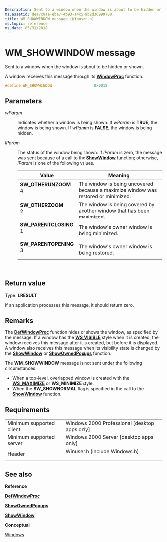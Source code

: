 ```yaml
---
Description: Sent to a window when the window is about to be hidden or shown.
ms.assetid: dea7c9aa-eba7-4b93-a4c5-9b2d36999780
title: WM_SHOWWINDOW message (Winuser.h)
ms.topic: reference
ms.date: 05/31/2018
---
```


# WM\_SHOWWINDOW message

Sent to a window when the window is about to be hidden or shown.

A window receives this message through its [**WindowProc**](/previous-versions/windows/desktop/legacy/ms633573(v=vs.85)) function.


```C++
#define WM_SHOWWINDOW                   0x0018
```



## Parameters

<dl> <dt>

*wParam* 
</dt> <dd>

Indicates whether a window is being shown. If *wParam* is **TRUE**, the window is being shown. If *wParam* is **FALSE**, the window is being hidden.

</dd> <dt>

*lParam* 
</dt> <dd>

The status of the window being shown. If *lParam* is zero, the message was sent because of a call to the [**ShowWindow**](/windows/win32/api/winuser/nf-winuser-showwindow) function; otherwise, *lParam* is one of the following values.



| Value                                                                                                                                                                                                                         | Meaning                                                                                       |
|-------------------------------------------------------------------------------------------------------------------------------------------------------------------------------------------------------------------------------|-----------------------------------------------------------------------------------------------|
| <span id="SW_OTHERUNZOOM"></span><span id="sw_otherunzoom"></span><dl> <dt>**SW\_OTHERUNZOOM**</dt> <dt>4</dt> </dl>       | The window is being uncovered because a maximize window was restored or minimized.<br/> |
| <span id="SW_OTHERZOOM"></span><span id="sw_otherzoom"></span><dl> <dt>**SW\_OTHERZOOM**</dt> <dt>2</dt> </dl>             | The window is being covered by another window that has been maximized.<br/>             |
| <span id="SW_PARENTCLOSING"></span><span id="sw_parentclosing"></span><dl> <dt>**SW\_PARENTCLOSING**</dt> <dt>1</dt> </dl> | The window's owner window is being minimized.<br/>                                      |
| <span id="SW_PARENTOPENING"></span><span id="sw_parentopening"></span><dl> <dt>**SW\_PARENTOPENING**</dt> <dt>3</dt> </dl> | The window's owner window is being restored.<br/>                                       |



 

</dd> </dl>

## Return value

Type: **LRESULT**

If an application processes this message, it should return zero.

## Remarks

The [**DefWindowProc**](/windows/desktop/api/winuser/nf-winuser-defwindowproca) function hides or shows the window, as specified by the message. If a window has the [**WS\_VISIBLE**](window-styles.md) style when it is created, the window receives this message after it is created, but before it is displayed. A window also receives this message when its visibility state is changed by the [**ShowWindow**](/windows/win32/api/winuser/nf-winuser-showwindow) or [**ShowOwnedPopups**](/windows/win32/api/winuser/nf-winuser-showownedpopups) function.

The **WM\_SHOWWINDOW** message is not sent under the following circumstances:

-   When a top-level, overlapped window is created with the [**WS\_MAXIMIZE**](window-styles.md) or **WS\_MINIMIZE** style.
-   When the **SW\_SHOWNORMAL** flag is specified in the call to the [**ShowWindow**](/windows/win32/api/winuser/nf-winuser-showwindow) function.

## Requirements



|                                     |                                                                                                          |
|-------------------------------------|----------------------------------------------------------------------------------------------------------|
| Minimum supported client<br/> | Windows 2000 Professional \[desktop apps only\]<br/>                                               |
| Minimum supported server<br/> | Windows 2000 Server \[desktop apps only\]<br/>                                                     |
| Header<br/>                   | <dl> <dt>Winuser.h (include Windows.h)</dt> </dl> |



## See also

<dl> <dt>

**Reference**
</dt> <dt>

[**DefWindowProc**](/windows/desktop/api/winuser/nf-winuser-defwindowproca)
</dt> <dt>

[**ShowOwnedPopups**](/windows/win32/api/winuser/nf-winuser-showownedpopups)
</dt> <dt>

[**ShowWindow**](/windows/win32/api/winuser/nf-winuser-showwindow)
</dt> <dt>

**Conceptual**
</dt> <dt>

[Windows](windows.md)
</dt> </dl>

 

 